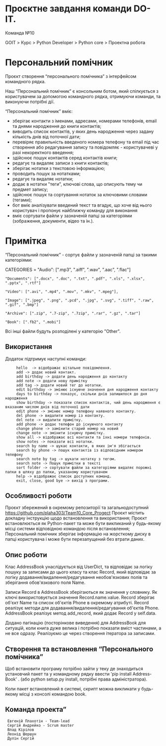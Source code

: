 # Проєктне завдання команди DO-IT.

Команда №10

GOIT > Курс > Python Developer > Python core > Проектна робота

# Персональний помічник

Проєкт створення “персонального помічника” з інтерфейсом командного рядка.

Наш “Персональний помічник” є консольним ботом, який спілкується з користувачем за допомогою командного рядка, отримуючи команди, та виконуючи потрібні дії.

“Персональний помічник” вміє:

- зберігає контакти з іменами, адресами, номерами телефонів, email та днями народження до книги контактів;
- виводить список контактів, у яких день народження через задану кількість днів від поточної дати;
- перевіряє правильність введеного номера телефону та email під час створення або редагування запису та повідомляє - користувачеві у разі некоректного введення;
- здійснює пошук контактів серед контактів книги;
- редагує та видаляє записи з книги контактів;
- зберігає нотатки з текстовою інформацією;
- проводить пошук за нотатками;
- редагує та видаляє нотатки;
- додає в нотатки "теги", ключові слова, що описують тему чи предмет запису;
- здійснює пошук та сортування нотаток за ключовими словами (тегами);
- бот вміє аналізувати введений текст та вгадує, що хоче від нього користувач і пропонує найближчу команду для виконання
- вміє сортувати файли у зазначеній папці за категоріями (зображення, документи, відео та ін.).

# Примітка

“Персональний помічник” - сортує файли у зазначеній папці за такими категоріями:

CATEGORIES = 
    "Audio": [".mp3", ".aiff", ".wav", ".aac", ".flac"]

    "Documents": [".docx", ".doc", ".txt", ".pdf", ".xls", ".xlsx", ".pptx", ".rtf"]

    "Video": [".avi", ".mp4", ".mov", ".mkv", ".mpeg"],

    "Image": [".jpeg", ".png", ".pcd", ".jpg", ".svg", ".tiff", ".raw", ".gif", ".bmp"]

    "Archive": [".zip", ".7-zip", ".7zip", ".rar", ".gz", ".tar"]

    "Book": [".fb2", ".mobi"]


Всі інші файли будуть розподілені у категорію "Other".

## Використання

Додаток підтримує наступні команди:

         hello  -> відображає вітальне повідомлення.
         add -> додає новий контакт.
         add birthday -> додати день народження до контакту
         add note -> додати нову примітку
         add tag -> додати новий тег до нотатки.
         edit birthday -> змінює існуюче значення дня народження контакту
         days to birthday -> показує, скільки днів залишилося до дня народження
         show birthday -> показати список контактів, чий день народження є вказаним числом днів від поточної дати                               
         edit phone -> змінює номер телефону наявного контакту.
         del phone -> видалити номер із контакту.
         del note -> видалити примітку.
         add phone -> додає телефон до існуючого контакту
         change phone -> замінити старий номер на новий
         change note -> змінити існуючу примітку.
         show all -> відображає всі контакти та їхні номери телефонів.
         show notes -> показати всі нотатки.
         search by name -> шукає контакти, в яких ім'я збігається
         search by phone -> пошук контактів із відповідним номером телефону
         search note by tag -> шукати нотатку з тегом.
         search note -> Пошук примітки в тексті
         sort folder -> сортувати файли за категоріями видаляє порожні папки в шляху до папки, указаному користувачем              
         help -> відображає список доступних команд.
         exit, close, good bye -> вихід з програми.

## Особливості роботи
		 

Проєкт збережений в окремому репозиторії та  загальнодоступний https://github.com/plaha303/Team10_Core_Progect
Проєкт містить докладну інструкцію щодо встановлення та використання;
Проєкт встановлюється як Python-пакет та може бути викликаний у будь-якому місці системи відповідною командою після встановлення;
Персональний помічник зберігає інформацію на жорсткому диску в папці користувача і може бути перезапущений без втрати даних.

## Опис роботи

Клас AddressBook унаслідується від UserDict, та відповідає за логіку пошуку за записами до цього класу та 
клас Record, який відповідає за логіку додавання/видалення/редагування необов'язкових полів та зберігання обов'язкового поля Name.

Записи Record в AddressBook зберігаються як значення у словнику. Як ключі використовується значення Record.name.value.
Record зберігає об'єкт Name та список об'єктів Phone в окремому атрибуті.
Record реалізує методи для додавання/видалення/редагування об'єктів Phone.
AddressBook реалізує метод add_record, який додає Record у self.data.

Додано пагінацію (посторінкове виведення) для AddressBook для ситуацій, коли книга дуже велика і потрібно показати вміст частинами, а не все одразу. Реалізуємо це через створення ітератора за записами.


## Створення та встановлення “Персонального помічника”

Щоб встановити програму потрібно зайти у теку де знаходиться установчий пакет та у командному рядку ввести  'pip install Address-Book' . (або python setup.py install, потрібні права адміністратора).

Коли пакет встановлений в системі, скрипт можна викликати у будь-якому місці з консолі командою book.

 ## Команда проекта”

 
     Евгеній Плахотін - Team-lead
     Сергій Андрейко - Scrum master
     Влад Кірілов
     Леонід Шершун
     Дулін Сергій
 
